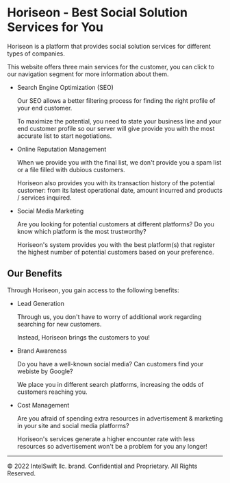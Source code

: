 # Horiseon - Best Social Solution Services for You

Horiseon is a platform that provides social solution services for different types of companies.

This website offers three main services for the customer, you can click to our navigation segment for more information about them.

* Search Engine Optimization (SEO)

  Our SEO allows a better filtering process for finding the right profile of your end customer. 

  To maximize the potential, you need to state your business line and your end customer profile so our server will give provide you with the most accurate list to start negotiations.

* Online Reputation Management

  When we provide you with the final list, we don't provide you a spam list or a file filled with dubious customers.

  Horiseon also provides you with its transaction history of the potential customer: from its latest operational date, amount incurred and products / services inquired.

* Social Media Marketing

  Are you looking for potential customers at different platforms? Do you know which platform is the most trustworthy?

  Horiseon's system provides you with the best platform(s) that register the highest number of potential customers based on your preference. 

## Our Benefits

Through Horiseon, you gain access to the following benefits:

* Lead Generation

  Through us, you don't have to worry of additional work regarding searching for new customers.

  Instead, Horiseon brings the customers to you! 

* Brand Awareness

  Do you have a well-known social media? Can customers find your webiste by Google?

  We place you in different search platforms, increasing the odds of customers reaching you.

* Cost Management

  Are you afraid of spending extra resources in advertisement & marketing in your site and social media platforms?

  Horiseon's services generate a higher encounter rate with less resources so advertisement won't be a problem for you any longer!

- - -
© 2022 IntelSwift llc. brand. Confidential and Proprietary. All Rights Reserved.


